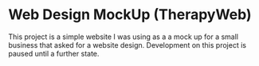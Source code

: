 # Web Design MockUp (TherapyWeb)

This project is a simple website I was using as a a mock up for a small business that asked for a website design. Development on this project is paused until a further state.